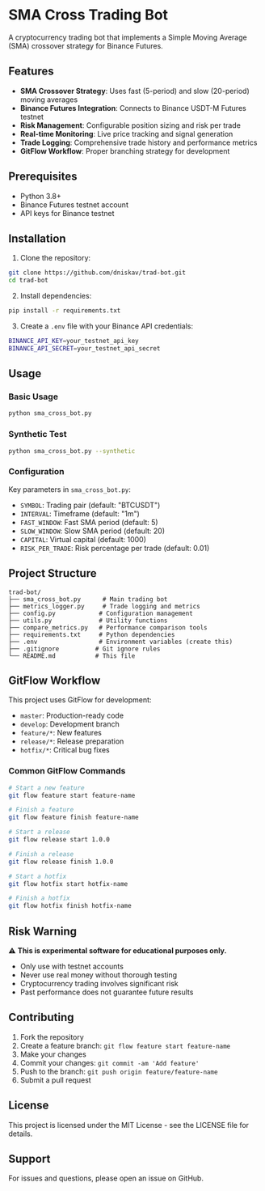 # SMA Cross Trading Bot

A cryptocurrency trading bot that implements a Simple Moving Average (SMA) crossover strategy for Binance Futures.

## Features

- **SMA Crossover Strategy**: Uses fast (5-period) and slow (20-period) moving averages
- **Binance Futures Integration**: Connects to Binance USDT-M Futures testnet
- **Risk Management**: Configurable position sizing and risk per trade
- **Real-time Monitoring**: Live price tracking and signal generation
- **Trade Logging**: Comprehensive trade history and performance metrics
- **GitFlow Workflow**: Proper branching strategy for development

## Prerequisites

- Python 3.8+
- Binance Futures testnet account
- API keys for Binance testnet

## Installation

1. Clone the repository:

```bash
git clone https://github.com/dniskav/trad-bot.git
cd trad-bot
```

2. Install dependencies:

```bash
pip install -r requirements.txt
```

3. Create a `.env` file with your Binance API credentials:

```bash
BINANCE_API_KEY=your_testnet_api_key
BINANCE_API_SECRET=your_testnet_api_secret
```

## Usage

### Basic Usage

```bash
python sma_cross_bot.py
```

### Synthetic Test

```bash
python sma_cross_bot.py --synthetic
```

### Configuration

Key parameters in `sma_cross_bot.py`:

- `SYMBOL`: Trading pair (default: "BTCUSDT")
- `INTERVAL`: Timeframe (default: "1m")
- `FAST_WINDOW`: Fast SMA period (default: 5)
- `SLOW_WINDOW`: Slow SMA period (default: 20)
- `CAPITAL`: Virtual capital (default: 1000)
- `RISK_PER_TRADE`: Risk percentage per trade (default: 0.01)

## Project Structure

```
trad-bot/
├── sma_cross_bot.py      # Main trading bot
├── metrics_logger.py     # Trade logging and metrics
├── config.py            # Configuration management
├── utils.py             # Utility functions
├── compare_metrics.py   # Performance comparison tools
├── requirements.txt     # Python dependencies
├── .env                 # Environment variables (create this)
├── .gitignore          # Git ignore rules
└── README.md           # This file
```

## GitFlow Workflow

This project uses GitFlow for development:

- `master`: Production-ready code
- `develop`: Development branch
- `feature/*`: New features
- `release/*`: Release preparation
- `hotfix/*`: Critical bug fixes

### Common GitFlow Commands

```bash
# Start a new feature
git flow feature start feature-name

# Finish a feature
git flow feature finish feature-name

# Start a release
git flow release start 1.0.0

# Finish a release
git flow release finish 1.0.0

# Start a hotfix
git flow hotfix start hotfix-name

# Finish a hotfix
git flow hotfix finish hotfix-name
```

## Risk Warning

⚠️ **This is experimental software for educational purposes only.**

- Only use with testnet accounts
- Never use real money without thorough testing
- Cryptocurrency trading involves significant risk
- Past performance does not guarantee future results

## Contributing

1. Fork the repository
2. Create a feature branch: `git flow feature start feature-name`
3. Make your changes
4. Commit your changes: `git commit -am 'Add feature'`
5. Push to the branch: `git push origin feature/feature-name`
6. Submit a pull request

## License

This project is licensed under the MIT License - see the LICENSE file for details.

## Support

For issues and questions, please open an issue on GitHub.

